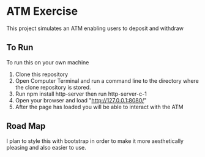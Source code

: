 <H1> ATM Exercise </H1>
This project simulates an ATM enabling users to deposit and withdraw

<H2> To Run </H2>

To run this on your own machine 
1. Clone this repository 
2. Open Computer Terminal and run a command line to the directory where the clone repository is stored.
3. Run npm install http-server then run http-server-c-1
4. Open your browser and load "http://127.0.0.1:8080/"
5. After the page has loaded you will be able to interact with the ATM

<H2> Road Map </H2>

I plan to style this with bootstrap in order to make it more aesthetically pleasing and also easier to use.
